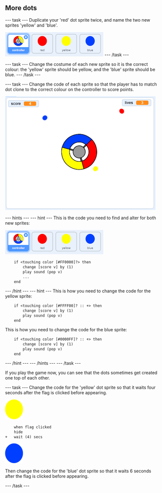 ## More dots

--- task ---
Duplicate your 'red' dot sprite twice, and name the two new sprites 'yellow' and 'blue'.

![screenshot](images/dots-more-dots.png)
--- /task ---

--- task ---
Change the costume of each new sprite so it is the correct colour: the 'yellow' sprite should be yellow, and the 'blue' sprite should be blue.
--- /task ---

--- task ---
Change the code of each sprite so that the player has to match dot clone to the correct colour on the controller to score points.

![screenshot](images/dots-all-test.png)

--- hints ---
--- hint ---
This is the code you need to find and alter for both new sprites:

![screenshot](images/dots-more-dots.png)

```blocks3
	if <touching color [#FF0000]?> then
		change [score v] by (1)
		play sound (pop v)
        ...
	end
```
--- /hint ---
--- hint ---
This is how you need to change the code for the yellow sprite:
```blocks3
	if <touching color [#FFFF00]? :: +> then
        change [score v] by (1)
        play sound (pop v)
	end
```

This is how you need to change the code for the blue sprite:
```blocks3
	if <touching color [#0000FF]? :: +> then
        change [score v] by (1)
        play sound (pop v)
	end
```
--- /hint ---
--- /hints ---
--- /task ---

If you play the game now, you can see that the dots sometimes get created one top of each other.

--- task ---
Change the code for the 'yellow' dot sprite so that it waits four seconds after the flag is clicked before appearing.

![Yellow dot](images/yellow-sprite.png)

```blocks3
	when flag clicked
	hide
+	wait (4) secs
```

![Blue dot](images/blue-sprite.png)

Then change the code for the 'blue' dot sprite so that it waits 6 seconds after the flag is clicked before appearing.

--- /task ---
